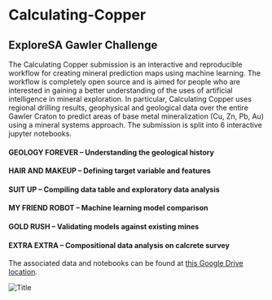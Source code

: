 # Calculating-Copper
## ExploreSA Gawler Challenge
The Calculating Copper submission is an interactive and reproducible workflow for creating mineral prediction maps using machine learning. The workflow is completely open source and is aimed for people who are interested in gaining a better understanding of the uses of artificial intelligence in mineral exploration. 
In particular, Calculating Copper uses regional drilling results, geophysical and geological data over the entire Gawler Craton to predict areas of base metal mineralization (Cu, Zn, Pb, Au) using a mineral systems approach. The submission is split into 6 interactive jupyter notebooks.

#### GEOLOGY FOREVER – Understanding the geological history

#### HAIR AND MAKEUP – Defining target variable and features

#### SUIT UP – Compiling data table and exploratory data analysis

#### MY FRIEND ROBOT – Machine learning model comparison

#### GOLD RUSH – Validating models against existing mines

#### EXTRA EXTRA – Compositional data analysis on calcrete survey

The associated data and notebooks can be found at [this Google Drive location](https://drive.google.com/drive/folders/1cLEcWeQccVmht73xsf-4RUZSHPPnfICw?usp=sharing).

![Title](https://drive.google.com/uc?export=view&id=1goFsreNqBipsuyFEOwi6cGgrpWwARCEt)
